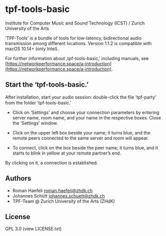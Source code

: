 # tpf-tools-basic
Institute for Computer Music and Sound Technology (ICST) / Zurich University of the Arts


‘TPF-Tools’ is a bundle of tools for low-latency, bidirectional audio transmission among different locations. Version 1.1.2 is compatible with macOS 10.14+ (only Intel).

For further information about ‚tpf-tools-basic,’ including manuals, see [https://networkperformance.space/a-introduction](https://networkperformance.space/a-introduction).

## Start the ‘tpf-tools-basic.’


After installation, start your audio session: double-click the ﬁle ’tpf-party’ from the folder ’tpf-tools-basic.’

- Click on ‘Settings’ and choose your connection parameters by entering server name, room name, and your name in the respective boxes. Close the ’Settings’ window.

- Click on the upper left box beside your name; it turns blue, and the remote peers connected to the same server and room will appear.

- To connect, click on the box beside the peer name; it turns blue, and it starts to blink in yellow at your remote partner’s end.

By clicking on it, a connection is established.

## Authors

- Roman Haefeli [roman.haefeli@zhdk.ch](mailto:roman.haefeli@zhdk.ch)
- Johannes Schütt [johannes.schuett@zhdk.ch](mailto:johannes.schuett@zhdk.ch)
- TPF-Team @ Zurich University of the Arts (ZHdK)


## License


GPL 3.0 (view LICENSE.txt)

